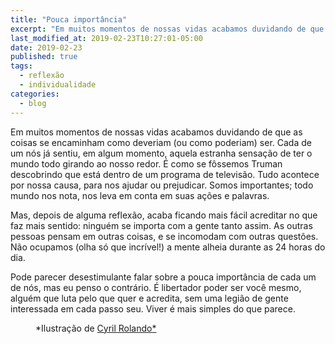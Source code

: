 ```yaml
---
title: "Pouca importância"
excerpt: "Em muitos momentos de nossas vidas acabamos duvidando de que as coisas se encaminham como deveriam (ou como poderiam) ser."
last_modified_at: 2019-02-23T10:27:01-05:00
date: 2019-02-23
published: true
tags: 
  - reflexão
  - individualidade
categories:
  - blog
---
```


Em muitos momentos de nossas vidas acabamos duvidando de que as coisas se encaminham como deveriam (ou como poderiam) ser. Cada de um nós já sentiu, em algum momento, aquela estranha sensação de ter o mundo todo girando ao nosso redor. É como se fôssemos Truman descobrindo que está dentro de um programa de televisão. Tudo acontece por nossa causa, para nos ajudar ou prejudicar. Somos importantes; todo mundo nos nota, nos leva em conta em suas ações e palavras.

Mas, depois de alguma reflexão, acaba ficando mais fácil acreditar no que faz mais sentido: ninguém se importa com a gente tanto assim. As outras pessoas pensam em outras coisas, e se incomodam com outras questões. Não ocupamos (olha só que incrível!) a mente alheia durante as 24 horas do dia.  

Pode parecer desestimulante falar sobre a pouca importância de cada um de nós, mas eu penso o contrário. É libertador poder ser você mesmo, alguém que luta pelo que quer e acredita, sem uma legião de gente interessada em cada passo seu. Viver é mais simples do que parece.

<figure style="" class="align-center">
  <img src="{{ site.url }}{{ site.baseurl }}/assets/images/cyril-rolando-digital-illustrations-10.jpg" alt="">
  <figcaption>*Ilustração de <a href="https://www.behance.net/aquasixio">Cyril Rolando*</a></figcaption>
</figure>
